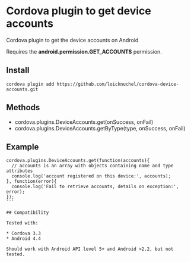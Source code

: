 # Cordova plugin to get device accounts

Cordova plugin to get the device accounts on Android

Requires the **android.permission.GET_ACCOUNTS** permission.

## Install

```
cordova plugin add https://github.com/loicknuchel/cordova-device-accounts.git
```

## Methods

- cordova.plugins.DeviceAccounts.get(onSuccess, onFail)
- cordova.plugins.DeviceAccounts.getByType(type, onSuccess, onFail)

## Example

````
cordova.plugins.DeviceAccounts.get(function(accounts){
  // accounts is an array with objects containing name and type attributes
  console.log('account registered on this device:', accounts);
}, function(error){
  console.log('Fail to retrieve accounts, details on exception:', error);
});
```

## Compatibility

Tested with:

* Cordova 3.3
* Android 4.4

Should work with Android API level 5+ and Android >2.2, but not tested.
